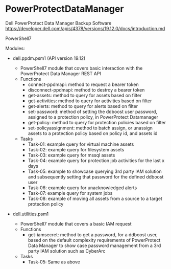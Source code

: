 # PowerProtectDataManager
Dell PowerProtect Data Manager Backup Software
https://developer.dell.com/apis/4378/versions/19.12.0/docs/introduction.md

PowerShell7

Modules: 
- dell.ppdm.psm1 (API version 19.12)
    - PowerShell7 module that covers basic interaction with the PowerProtect Data Manager REST API
    - Functions
        - connect-ppdmapi: method to request a bearer token
        - disconnect-ppdmapi: method to destroy a bearer token
        - get-assets: method to query for assets based on filter
        - get-activities: method to query for activities based on filter
        - get-alerts: method to query for alerts based on filter
        - set-password: method of setting the ddboost user password, assigned to a protection policy, in PowerProtect Datamanager
        - get-policy: method to query for protection policies based on filter
        - set-policyassignment: method to batch assign, or unassign assets to a protection policy based on policy id, and assets id
    - Tasks
        - Task-01: example query for virtual machine assets
        - Task-02: example query for filesystem assets
        - Task-03: example query for mssql assets
        - Task-04: example query for protection job activities for the last x days
        - Task-05: example to showcase querying 3rd party IAM solution and subsequently setting that password for the defined ddboost user
        - Task-06: example query for unacknowledged alerts
        - Task-07: example query for system jobs
        - Task-08: example of moving all assets from a source to a target protection policy

- dell.utilities.psm1
    - PowerShell7 module that covers a basic IAM request
    - Functions
        - get-iamsecret: method to get a password, for a ddboost user, based on the default complexity requirements of PowerProtect Data Manager to show case password management from a 3rd party IAM solution such as CyberArc
    - Tasks
        - Task-05: Same as above
